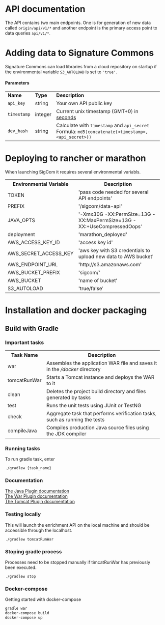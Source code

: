 # API documentation

The API contains two main endpoints. One is for generation of new data called ```origin/api/v1/*``` and another endpoint is the primary access point to data queries ```api/v1/*```.

# Adding data to Signature Commons

Signature Commons can load libraries from a cloud repository on startup if the environmental variable ``` S3_AUTOLOAD ``` is set to ``` 'true' ```. 

#### Parameters
<table>
    <tr>
        <td><strong>Name</strong></td>
        <td><strong>Type</strong></td>
        <td><strong>Description</strong></td>
    </tr>
    <tr>
        <td><code>api_key</code></td>
        <td>string</td>
        <td>Your own API public key</td>
    </tr>
    <tr>
        <td><code>timestamp</code></td>
        <td>integer</td>
        <td>Current unix timestamp (GMT+0) in <a href="http://www.epochconverter.com/">seconds</a></td>
    </tr>
    <tr>
        <td><code>dev_hash</code></td>
        <td>string</td>
        <td>
            Calculate with <code>timestamp</code> and <code>api_secret</code>
            <br>
            Formula: <code>md5(concatenate(&lt;timestamp&gt;, &lt;api_secret&gt;))</code>
        </td>
    </tr>
</table>

# Deploying to rancher or marathon

When launching SigCom it requires several environmental variabls.

<table>
    <tr>
        <th>Environmental Variable</th>
        <th>Description</th>
    </tr>
    <tr><td>TOKEN</td><td>'pass code needed for several API endpoints'</td></tr>
    <tr><td>PREFIX</td><td>'/sigcom/data-api'</td></tr>
    <tr><td>JAVA_OPTS</td><td>'-Xmx30G -XX:PermSize=13G -XX:MaxPermSize=13G -XX:+UseCompressedOops'</td></tr>
    <tr><td>deployment</td><td>'marathon_deployed'</td></tr>
    <tr><td>AWS_ACCESS_KEY_ID</td><td>'access key id'</td></tr>
    <tr><td>AWS_SECRET_ACCESS_KEY</td><td>'aws key with S3 credentials to upload new data to AWS bucket'</td></tr>
    <tr><td>AWS_ENDPOINT_URL</td><td>'http://s3.amazonaws.com'</td></tr>
    <tr><td>AWS_BUCKET_PREFIX</td><td>'sigcom/'</td></tr>
    <tr><td>AWS_BUCKET</td><td>'name of bucket'</td></tr>
    <tr><td>S3_AUTOLOAD</td><td>'true/false'</td></tr>
</table>   
    


# Installation and docker packaging

## Build with Gradle
### Important tasks

<table>
    <tr>
        <th>Task Name</th>
        <th>Description</th>
    </tr>
    <tr>
        <td>war</td>
        <td>Assembles the application WAR file and saves it in the <i>/docker</i> directory</td>
    </tr>
    <tr>
        <td>tomcatRunWar</td>
        <td>Starts a Tomcat instance and deploys the WAR to it</td>
    </tr>
    <tr>
        <td>clean</td>
        <td>Deletes the project build directory and files generated by tasks</td>
    </tr>
    <tr>
        <td>test</td>
        <td>Runs the unit tests using JUnit or TestNG</td>
    </tr>
    <tr>
        <td>check</td>
        <td>Aggregate task that performs verification tasks, such as running the tests</td>
    </tr>
    <tr>
        <td>compileJava</td>
        <td>Compiles production Java source files using the JDK compiler</td>
    </tr>
</table>

### Running tasks

To run gradle task, enter
```text
./gradlew {task_name}
```

### Documentation

<a href="https://docs.gradle.org/current/userguide/java_plugin.html">The Java Plugin documentation</a><br>
<a href="https://docs.gradle.org/current/userguide/war_plugin.html">The War Plugin documentation</a><br>
<a href="https://github.com/bmuschko/gradle-tomcat-plugin">The Tomcat Plugin documentation</a>

### Testing locally
This will launch the enrichment API on the local machine and should be accessible through the localhost.
```text
./gradlew tomcatRunWar
```

### Stoping gradle process
Processes need to be stopped manually if timcatRunWar has previously been executed.
```text
./gradlew stop
```

### Docker-compose
Getting started with docker-compose

```bash
gradle war
docker-compose build
docker-compose up
```
